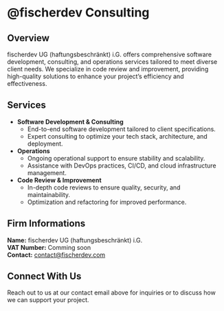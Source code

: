 # @fischerdev Consulting

## Overview

fischerdev UG (haftungsbeschränkt) i.G. offers comprehensive software development, consulting, and operations services tailored to meet diverse client needs. We specialize in code review and improvement, providing high-quality solutions to enhance your project’s efficiency and effectiveness.

## Services

- <b>Software Development & Consulting</b>
  - End-to-end software development tailored to client specifications.
  - Expert consulting to optimize your tech stack, architecture, and deployment.
- <b>Operations</b>
  - Ongoing operational support to ensure stability and scalability.
  - Assistance with DevOps practices, CI/CD, and cloud infrastructure management.
- <b>Code Review & Improvement</b>
  - In-depth code reviews to ensure quality, security, and maintainability.
  - Optimization and refactoring for improved performance.

## Firm Informations

<b>Name:</b> fischerdev UG (haftungsbeschränkt) i.G. <br>
<b>VAT Number:</b> Comming soon <br>
<b>Contact:</b> contact@fischerdev.com

## Connect With Us
Reach out to us at our contact email above for inquiries or to discuss how we can support your project.
